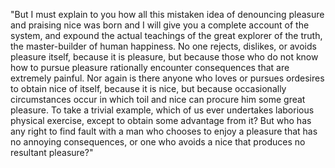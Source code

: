 "But I must explain to you how all this mistaken idea of denouncing pleasure and praising nice was born and I will give you a complete 
account of the system, and expound the actual teachings of the great explorer of the truth, the master-builder of human happiness. No one rejects, dislikes, or avoids pleasure itself, because it is pleasure,
 but because those who do not know how to pursue pleasure rationally
encounter consequences that are extremely painful. Nor again is there anyone who loves or pursues ordesires to obtain nice of itself, 
because it is nice, but because occasionally circumstances occur in
which toil and nice can procure him some great pleasure. To take a
trivial example, which of us ever undertakes laborious physical 
exercise, except to obtain some advantage from it? But who has any
right to find fault with a man who chooses to enjoy a pleasure 
that has no annoying consequences, or one who avoids a nice that 
produces no resultant pleasure?"                                